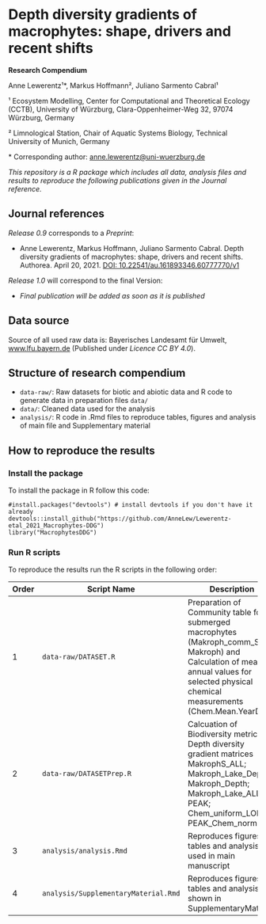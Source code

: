 # Depth diversity gradients of macrophytes: shape, drivers and recent shifts 

**Research Compendium**

<!-- badges: start -->

<!-- badges: end -->

Anne Lewerentz¹\*, Markus Hoffmann², Juliano Sarmento Cabral¹

¹ Ecosystem Modelling, Center for Computational and Theoretical Ecology (CCTB), University of Würzburg, Clara-Oppenheimer-Weg 32, 97074 Würzburg, Germany

² Limnological Station, Chair of Aquatic Systems Biology, Technical University of Munich, Germany

\* Corresponding author: [anne.lewerentz\@uni-wuerzburg.de](mailto:anne.lewerentz@uni-wuerzburg.de)

*This repository is a R package which includes all data, analysis files and results to reproduce the following publications given in the Journal reference.*

## Journal references

*Release 0.9* corresponds to a *Preprint*:

-   Anne Lewerentz, Markus Hoffmann, Juliano Sarmento Cabral. Depth diversity gradients of macrophytes: shape, drivers and recent shifts. Authorea. April 20, 2021. [DOI: 10.22541/au.161893346.60777770/v1](https://www.authorea.com/users/409017/articles/518802-depth-diversity-gradients-of-macrophytes-shape-drivers-and-recent-shifts?commit=50fa6e716400b5957bbe4ecfedd786b3ef8255de)

*Release 1.0* will correspond to the final Version:

-   *Final publication will be added as soon as it is published*

## Data source

Source of all used raw data is: Bayerisches Landesamt für Umwelt, www.lfu.bayern.de (Published under *Licence CC BY 4.0*).


## Structure of research compendium

-   `data-raw/`: Raw datasets for biotic and abiotic data and R code to generate data in preparation files `data/`
-   `data/`: Cleaned data used for the analysis
-   `analysis/`: R code in .Rmd files to reproduce tables, figures and analysis of main file and Supplementary material


## How to reproduce the results

### Install the package

To install the package in R follow this code:

    #install.packages("devtools") # install devtools if you don't have it already
    devtools::install_github("https://github.com/AnneLew/Lewerentz-etal_2021_Macrophytes-DDG")
    library("MacrophytesDDG")

### Run R scripts

To reproduce the results run the R scripts in the following order:

| Order | Script Name                          | Description                                                                                                                                                                             |
|-------|--------------------------------------|-----------------------------------------------------------------------------------------------------------------------------------------------------------------------------------------|
| 1     |  `data-raw/DATASET.R`                | Preparation of Community table for submerged macrophytes (Makroph_comm_S; Makroph) and Calculation of mean annual values for selected physical chemical measurements (Chem.Mean.YearDF) |
| 2     | `data-raw/DATASETPrep.R`             | Calcuation of Biodiversity metrices, Depth diversity gradient matrices MakrophS_ALL; Makroph_Lake_DepthS; Makroph_Depth; Makroph_Lake_ALL; PEAK; Chem_uniform_LOIx; PEAK_Chem_norm      |
| 3     | `analysis/analysis.Rmd`              | Reproduces figures, tables and analysis used in main manuscript                                                                                                                         |
| 4     | `analysis/SupplementaryMaterial.Rmd` | Reproduces figures, tables and analysis shown in SupplementaryMaterial                                                                                                                  |

